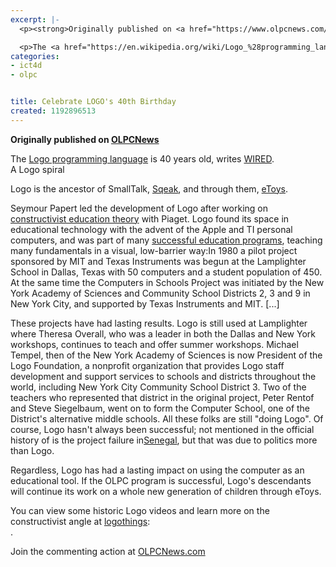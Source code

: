 ```yaml
---
excerpt: |-
  <p><strong>Originally published on <a href="https://www.olpcnews.com/software/third_party/logo_birthday_smalltalk.html">OLPCNews</a></strong></p>

  <p>The <a href="https://en.wikipedia.org/wiki/Logo_%28programming_language%29">Logo programming language</a> is 40 years old, writes <a href="https://blog.wired.com/wiredscience/2007/10/forward-40-wher.html">WIRED</a>.  <br /> A Logo spiral</p>
categories:
- ict4d
- olpc


title: Celebrate LOGO's 40th Birthday
created: 1192896513
---
```

<p><strong>Originally published on <a href="https://www.olpcnews.com/software/third_party/logo_birthday_smalltalk.html">OLPCNews</a></strong></p>

<p>The <a href="https://en.wikipedia.org/wiki/Logo_%28programming_language%29">Logo programming language</a> is 40 years old, writes <a href="https://blog.wired.com/wiredscience/2007/10/forward-40-wher.html">WIRED</a>.  <br /> A Logo spiral</p>

<p>Logo is the ancestor of SmallTalk, <a href="https://www.olpcnews.com/software/applications/learning_squeak_scratch.html">Sqeak</a>, and through them, <a href="https://www.olpcnews.com/software/applications/christmas_squeak_etoys.html">eToys</a>.  </p>

<p>Seymour Papert led the development of Logo after working on <a href="https://www.olpcnews.com/use_cases/education/papert_connected_family.html">constructivist education theory</a> with Piaget. Logo found its space in educational technology with the advent of the Apple and TI personal computers, and was part of many <a href="https://el.media.mit.edu/Logo-foundation/logo/index.html">successful education programs</a>, teaching many fundamentals in a visual, low-barrier way:In 1980 a pilot project sponsored by MIT and Texas Instruments was begun at the Lamplighter School in Dallas, Texas with 50 computers and a student population of 450. At the same time the Computers in Schools Project was initiated by the New York Academy of Sciences and Community School Districts 2, 3 and 9 in New York City, and supported by Texas Instruments and MIT. [...]</p>

<p>These projects have had lasting results. Logo is still used at Lamplighter where Theresa Overall, who was a leader in both the Dallas and New York workshops, continues to teach and offer summer workshops. Michael Tempel, then of the New York Academy of Sciences is now President of the Logo Foundation, a nonprofit organization that provides Logo staff development and support services to schools and districts throughout the world, including New York City Community School District 3. Two of the teachers who represented that district in the original project, Peter Rentof and Steve Siegelbaum, went on to form the Computer School, one of the District's alternative middle schools. All these folks are still "doing Logo". Of course, Logo hasn't always been successful; not mentioned in the official history of is the project failure in<a href="https://www.olpcnews.com/people/negroponte/olpc_history_senegal_failure.html">Senegal</a>, but that was due to politics more than Logo.</p>

<p>Regardless, Logo has had a lasting impact on using the computer as an educational tool.  If the OLPC program is successful, Logo's descendants will continue its work on a whole new generation of children through eToys. </p>

<p>You can view some historic Logo videos and learn more on the constructivist angle at <a href="https://logothings.wikispaces.com/">logothings</a>:<br />
.</p>

<p>Join the commenting action at <a href="https://www.olpcnews.com/software/third_party/logo_birthday_smalltalk.html">OLPCNews.com</a></p>
